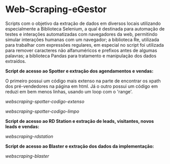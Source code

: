# Web-Scraping-eGestor

Scripts com o objetivo da extração de dados em diversos locais utilizando especialmente a Biblioteca Selenium, a qual é destinada para automação de testes e interações automatizadas com navegadores da web, permitindo simular interações humanas com um navegador; a biblioteca Re, utilizada para trabalhar com expressões regulares, em especial no script foi utilizada para remover caracteres não alfanuméricos e prefixos antes de algumas palavras; a biblioteca Pandas para tratamento e manipulação dos dados extraídos.


**Script de acesso ao Spotter e extração dos agendamentos e vendas:**

O primeiro possui um código mais extenso na parte de encontrar os xpath dos pré-vendedores na página em html. Já o outro possui um código em reduzi em bem menos linhas, usando um loop com o 'range'.

_webscraping-spotter-codigo-extenso_

_webscraping-spotter-codigo-limpo_

**Script de acesso ao RD Station e extração de leads, visitantes, novos leads e vendas:**

_webscraping-rdstation_

**Script de acesso ao Blaster e extração dos dados da implementação:**

_webscraping-blaster_

